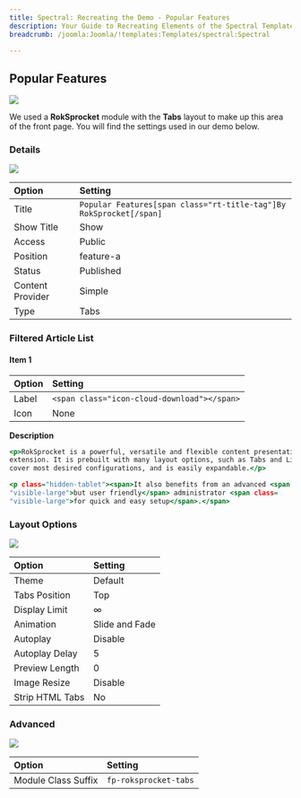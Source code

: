 ```yaml
---
title: Spectral: Recreating the Demo - Popular Features
description: Your Guide to Recreating Elements of the Spectral Template for Joomla
breadcrumb: /joomla:Joomla/!templates:Templates/spectral:Spectral

---
```


Popular Features
-----

![][demo]

We used a **RokSprocket** module with the **Tabs** layout to make up this area of the front page. You will find the settings used in our demo below.

### Details

![][demo2]

| Option           | Setting                                                            |  
| :--------------- | :----------------------------------------------------------------- |  
| Title            | `Popular Features[span class="rt-title-tag"]By RokSprocket[/span]` |  
| Show Title       | Show                                                               |  
| Access           | Public                                                             |  
| Position         | feature-a                                                          |  
| Status           | Published                                                          |  
| Content Provider | Simple                                                             |  
| Type             | Tabs                                                               |  

### Filtered Article List

#### Item 1

| Option | Setting                                     |  
| :----- | :------------------------------------------ |  
| Label  | `<span class="icon-cloud-download"></span>` |  
| Icon   | None                                        |  

**Description**

~~~ .html
<p>RokSprocket is a powerful, versatile and flexible content presentation
extension. It is prebuilt with many layout options, such as Tabs and Lists, to
cover most desired configurations, and is easily expandable.</p>

<p class="hidden-tablet"><span>It also benefits from an advanced <span class=
"visible-large">but user friendly</span> administrator <span class=
"visible-large">for quick and easy setup</span>.</span>
~~~

### Layout Options

![][demo3]

| Option          | Setting        |  
| :-------------- | :------------- |  
| Theme           | Default        |  
| Tabs Position   | Top            |  
| Display Limit   | ∞              |  
| Animation       | Slide and Fade |  
| Autoplay        | Disable        |  
| Autoplay Delay  | 5              |  
| Preview Length  | 0              |  
| Image Resize    | Disable        |  
| Strip HTML Tabs | No             |

### Advanced

![][demo4]

| Option              | Setting               |  
| :------------------ | :-------------------- |  
| Module Class Suffix | `fp-roksprocket-tabs` |  

[demo]: assets/demo_11.jpeg
[demo2]: assets/tabs_1.jpeg
[demo3]: assets/tabs_2.jpeg
[demo4]: assets/tabs_3.jpeg